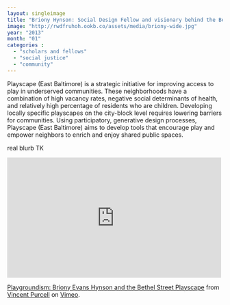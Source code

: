 ```yaml
---
layout: singleimage
title: "Briony Hynson: Social Design Fellow and visionary behind the Bethel Street Playscape."
image: "http://rwdfruhoh.ookb.co/assets/media/briony-wide.jpg"
year: "2013"
month: "01"
categories :
  - "scholars and fellows"
  - "social justice"
  - "community"
---
```


Playscape (East Baltimore) is a strategic initiative for improving access to play in underserved communities. These neighborhoods have a combination of high vacancy rates, negative social determinants of health, and relatively high percentage of residents who are children. Developing locally specific playscapes on the city-block level requires lowering barriers for communities. Using participatory, generative design processes, Playscape (East Baltimore) aims to develop tools that encourage play and empower neighbors to enrich and enjoy shared public spaces.

real blurb TK

<iframe src="http://player.vimeo.com/video/62410672?title=0&amp;byline=0&amp;portrait=0&amp;color=ffffff" width="500" height="281" frameborder="0" webkitAllowFullScreen mozallowfullscreen allowFullScreen></iframe> <p><a href="http://vimeo.com/62410672">Playgroundism: Briony Evans Hynson and the Bethel Street Playscape</a> from <a href="http://vimeo.com/jadedoto">Vincent Purcell</a> on <a href="https://vimeo.com">Vimeo</a>.</p>
